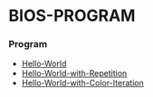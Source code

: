 # BIOS-PROGRAM
### Program
- [Hello-World](./program/hello-world/)
- [Hello-World-with-Repetition](./program/hello-world-with-repetition/)
- [Hello-World-with-Color-Iteration](./program/hello-world-with-color-iteration/)
